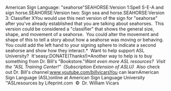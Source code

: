 American Sign Language: 
		"seahorse"SEAHORSE:Version 1:Spell S-E-A and sign horse.SEAHORSE:Version two: Sign sea and horse.SEAHORSE:Version 3: Classifier XYou would use this next version of the sign for "seahorse" after you've 
        already established that you are talking about seahorses.  This 
        version could be considered a "classifier" that shows the general size, 
        shape, and movement of a seahorse.  You could alter the movement 
        and shape of this to tell a story about how a seahorse was moving or 
        behaving.   You could add the left hand to your signing sphere 
        to indicate a second seahorse and show how they interact.* 
Want to help support ASL University?  It'seasy:DONATE(Thanks!)*Another way to help is to buy something from Dr. Bill's "Bookstore."*Want even more ASL resources?  Visit the "ASL Training Center!"  (Subscription 
Extension of ASLU)*  Also check out Dr. Bill's channel:www.youtube.com/billvicarsYou can learnAmerican Sign Language (ASL)online at American Sign Language University ™ASLresources by Lifeprint.com  ©  Dr. William Vicars